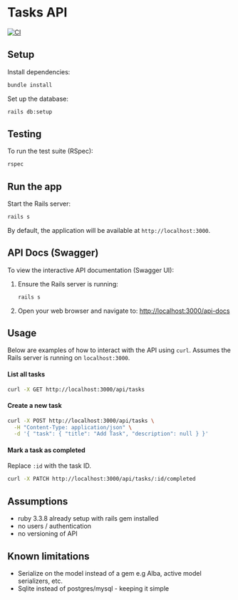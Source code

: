 # Tasks API

[![CI](https://github.com/glenbray/tasks_api/actions/workflows/ci.yml/badge.svg?branch=main)](https://github.com/glenbray/tasks_api/actions/workflows/ci.yml)

## Setup

Install dependencies:
```bash
bundle install
```

Set up the database:
```bash
rails db:setup
```

## Testing

To run the test suite (RSpec):
```bash
rspec
```

## Run the app

Start the Rails server:
```bash
rails s
```
By default, the application will be available at `http://localhost:3000`.


## API Docs (Swagger)

To view the interactive API documentation (Swagger UI):

1.  Ensure the Rails server is running:
    ```bash
    rails s
    ```
2.  Open your web browser and navigate to:
    [http://localhost:3000/api-docs](http://localhost:3000/api-docs)


## Usage

Below are examples of how to interact with the API using `curl`. Assumes the Rails server is running on `localhost:3000`.

#### List all tasks

```bash
curl -X GET http://localhost:3000/api/tasks
```

#### Create a new task

```bash
curl -X POST http://localhost:3000/api/tasks \
  -H "Content-Type: application/json" \
  -d '{ "task": { "title": "Add Task", "description": null } }'
```

#### Mark a task as completed

Replace `:id` with the task ID.

```bash
curl -X PATCH http://localhost:3000/api/tasks/:id/completed
```


## Assumptions

- ruby 3.3.8 already setup with rails gem installed
- no users / authentication
- no versioning of API


## Known limitations

- Serialize on the model instead of a gem e.g Alba, active model serializers, etc.
- Sqlite instead of postgres/mysql - keeping it simple
